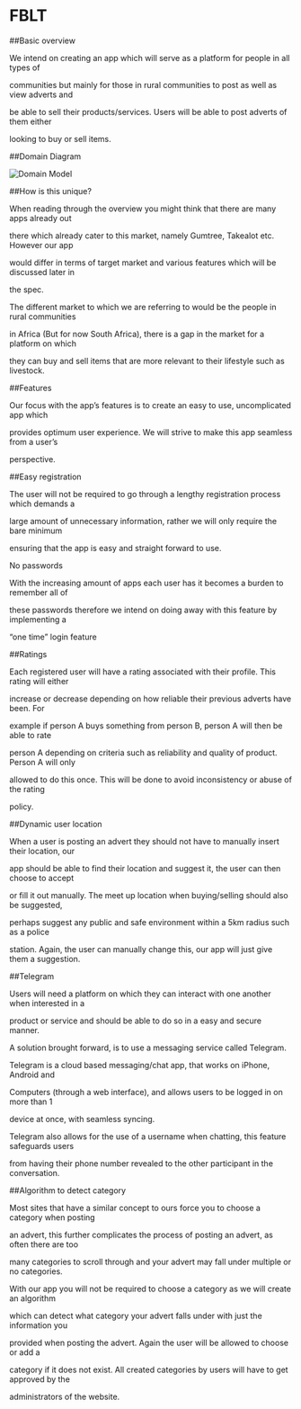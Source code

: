 # FBLT

##Basic overview

We intend on creating an app which will serve as a platform for people in all types of

communities but mainly for those in rural communities to post as well as view adverts and

be able to sell their products/services. Users will be able to post adverts of them either

looking to buy or sell items.

##Domain Diagram

![Domain Model](/ERD.png)

##How is this unique?

When reading through the overview you might think that there are many apps already out

there which already cater to this market, namely Gumtree, Takealot etc. However our app

would differ in terms of target market and various features which will be discussed later in

the spec.

The different market to which we are referring to would be the people in rural communities

in Africa (But for now South Africa), there is a gap in the market for a platform on which

they can buy and sell items that are more relevant to their lifestyle such as livestock.

##Features

Our focus with the app’s features is to create an easy to use, uncomplicated app which

provides optimum user experience. We will strive to make this app seamless from a user’s

perspective.

##Easy registration

The user will not be required to go through a lengthy registration process which demands a

large amount of unnecessary information, rather we will only require the bare minimum

ensuring that the app is easy and straight forward to use.

No passwords

With the increasing amount of apps each user has it becomes a burden to remember all of

these passwords therefore we intend on doing away with this feature by implementing a

“one time” login feature

##Ratings

Each registered user will have a rating associated with their profile. This rating will either

increase or decrease depending on how reliable their previous adverts have been. For

example if person A buys something from person B, person A will then be able to rate

person A depending on criteria such as reliability and quality of product. Person A will only

allowed to do this once. This will be done to avoid inconsistency or abuse of the rating

policy.

##Dynamic user location

When a user is posting an advert they should not have to manually insert their location, our

app should be able to find their location and suggest it, the user can then choose to accept

or fill it out manually. The meet up location when buying/selling should also be suggested,

perhaps suggest any public and safe environment within a 5km radius such as a police

station. Again, the user can manually change this, our app will just give them a suggestion.

##Telegram

Users will need a platform on which they can interact with one another when interested in a

product or service and should be able to do so in a easy and secure manner.

A solution brought forward, is to use a messaging service called Telegram.

Telegram is a cloud based messaging/chat app, that works on iPhone, Android and

Computers (through a web interface), and allows users to be logged in on more than 1

device at once, with seamless syncing.

Telegram also allows for the use of a username when chatting, this feature safeguards users

from having their phone number revealed to the other participant in the conversation.

##Algorithm to detect category

Most sites that have a similar concept to ours force you to choose a category when posting

an advert, this further complicates the process of posting an advert, as often there are too

many categories to scroll through and your advert may fall under multiple or no categories.

With our app you will not be required to choose a category as we will create an algorithm

which can detect what category your advert falls under with just the information you

provided when posting the advert. Again the user will be allowed to choose or add a

category if it does not exist. All created categories by users will have to get approved by the

administrators of the website.
